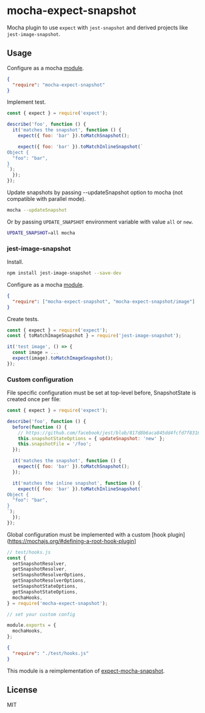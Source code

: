 # mocha-expect-snapshot

Mocha plugin to use `expect` with `jest-snapshot` and derived projects like `jest-image-snapshot`.

## Usage

Configure as a mocha [module](https://mochajs.org/#-require-module-r-module).

```json
{
  "require": "mocha-expect-snapshot"
}
```

Implement test.

```js
const { expect } = require('expect');

describe('foo', function () {
  it('matches the snapshot', function () {
    expect({ foo: 'bar' }).toMatchSnapshot();

    expect({ foo: 'bar' }).toMatchInlineSnapshot(`
Object {
  "foo": "bar",
}
`);
  });
});
```

Update snapshots by passing --updateSnapshot option to mocha (not compatible with parallel mode).

```sh
mocha --updateSnapshot
```

Or by passing `UPDATE_SNAPSHOT` environment variable with value `all` or `new`.

```sh
UPDATE_SNAPSHOT=all mocha
```

### jest-image-snapshot

Install.

```sh
npm install jest-image-snapshot --save-dev
```

Configure as a mocha [module](https://mochajs.org/#-require-module-r-module).

```json
{
  "require": ["mocha-expect-snapshot", "mocha-expect-snapshot/image"]
}
```

Create tests.

```js
const { expect } = require('expect');
const { toMatchImageSnapshot } = require('jest-image-snapshot');

it('test image', () => {
  const image = ...
  expect(image).toMatchImageSnapshot();
});
```

### Custom configuration

File specific configuration must be set at top-level before, SnapshotState is created once per file:

```js
const { expect } = require('expect');

describe('foo', function () {
  before(function () {
    // https://github.com/facebook/jest/blob/817d8b6aca845dd4fcfd7f8316293e69f3a116c5/packages/jest-snapshot/src/State.ts#L25-L30
    this.snapshotStateOptions = { updateSnapshot: 'new' };
    this.snapshotFile = '/foo';
  });

  it('matches the snapshot', function () {
    expect({ foo: 'bar' }).toMatchSnapshot();
  });

  it('matches the inline snapshot', function () {
    expect({ foo: 'bar' }).toMatchInlineSnapshot(`
Object {
  "foo": "bar",
}
`);
  });
});
```

Global configuration must be implemented with a custom [hook plugin](https://mochajs.org/#defining-a-root-hook-plugin]

```js
// test/hooks.js
const {
  setSnapshotResolver,
  getSnapshotResolver,
  setSnapshotResolverOptions,
  getSnapshotResolverOptions,
  setSnapshotStateOptions,
  getSnapshotStateOptions,
  mochaHooks,
} = require('mocha-expect-snapshot');

// set your custom config

module.exports = {
  mochaHooks,
};
```

```json
{
  "require": "./test/hooks.js"
}
```

This module is a reimplementation of [expect-mocha-snapshot](https://github.com/blogfoster/expect-mocha-snapshot).

## License

MIT

